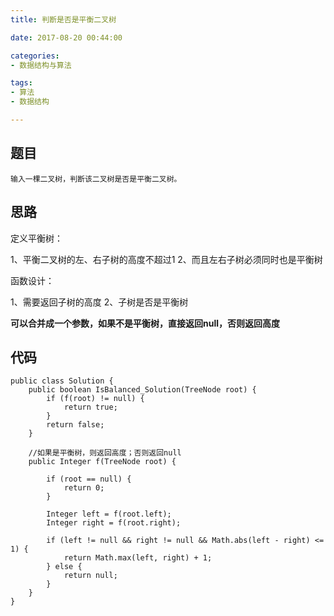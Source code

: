 ```yaml
---
title: 判断是否是平衡二叉树

date: 2017-08-20 00:44:00

categories:
- 数据结构与算法

tags:
- 算法
- 数据结构

---
```


## 题目

	输入一棵二叉树，判断该二叉树是否是平衡二叉树。

## 思路

定义平衡树：

1、平衡二叉树的左、右子树的高度不超过1
2、而且左右子树必须同时也是平衡树

函数设计：

1、需要返回子树的高度
2、子树是否是平衡树

**可以合并成一个参数，如果不是平衡树，直接返回null，否则返回高度**

## 代码

	public class Solution {
	    public boolean IsBalanced_Solution(TreeNode root) {
	        if (f(root) != null) {
	            return true;
	        }
	        return false;
	    }
	
	    //如果是平衡树，则返回高度；否则返回null
	    public Integer f(TreeNode root) {
	
	        if (root == null) {
	            return 0;
	        }
	
	        Integer left = f(root.left);
	        Integer right = f(root.right);
	
	        if (left != null && right != null && Math.abs(left - right) <= 1) {
	            return Math.max(left, right) + 1;
	        } else {
	            return null;
	        }
	    }
	}